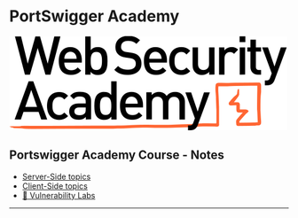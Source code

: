 # PortSwigger Academy

![Web Security Academy - © PortSwigger](.gitbook/assets/web-security-academy-logo.svg)

## Portswigger Academy Course - Notes

- [Server-Side topics](server-side-topics/README.md)
- [Client-Side topics](client-side-topics/README.md)
- [🔬 Vulnerability Labs](all-labs/README.md)

---

